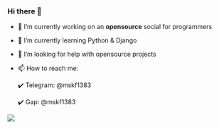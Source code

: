 ### Hi there 👋

- 🔭 I’m currently working on an **opensource** social for programmers
- 🌱 I’m currently learning Python & Django
- 🤔 I’m looking for help with opensource projects
- 📫 How to reach me:

     :heavy_check_mark: Telegram: @mskf1383

     :heavy_check_mark: Gap: @mskf1383


<a align="center" href="https://github.com/mskf1383">
  <img align="center" src="https://github-readme-stats.vercel.app/api/top-langs/?username=mskf1383&layout=compact" />
</a>
